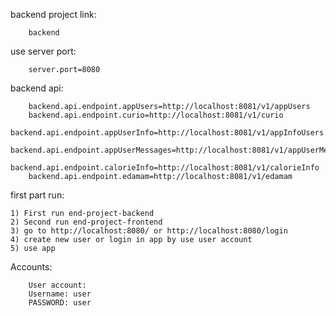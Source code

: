 backend project link:

        backend

use server port:
       
        server.port=8080

backend api: 

        backend.api.endpoint.appUsers=http://localhost:8081/v1/appUsers
        backend.api.endpoint.curio=http://localhost:8081/v1/curio
        backend.api.endpoint.appUserInfo=http://localhost:8081/v1/appInfoUsers
        backend.api.endpoint.appUserMessages=http://localhost:8081/v1/appUserMessages
        backend.api.endpoint.calorieInfo=http://localhost:8081/v1/calorieInfo
        backend.api.endpoint.edamam=http://localhost:8081/v1/edamam

first part run: 

    1) First run end-project-backend 
    2) Second run end-project-frontend
    3) go to http://localhost:8080/ or http://localhost:8080/login
    4) create new user or login in app by use user account
    5) use app
    
Accounts:
        
        User account:
        Username: user
        PASSWORD: user